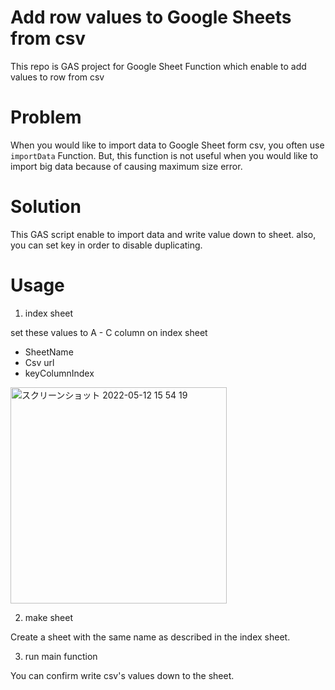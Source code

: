 # Add row values to Google Sheets from csv
This repo is GAS project for Google Sheet Function which enable to add values to row from csv 

# Problem
When you would like to import data to Google Sheet form csv, you often use `importData` Function.
But, this function is not useful when you would like to import big data because of causing maximum size error.

# Solution
This GAS script enable to import data and write value down to sheet.
also, you can set key in order to disable duplicating.

# Usage
1. index sheet

set these values to A - C column on index sheet
- SheetName
- Csv url 
- keyColumnIndex

<img width="346" alt="スクリーンショット 2022-05-12 15 54 19" src="https://user-images.githubusercontent.com/47712031/168009804-4d796984-cec8-4ba4-a528-f135a8587d48.png">

2. make sheet 
 
Create a sheet with the same name as described in the index sheet.

3. run main function

You can confirm write csv's values down to the sheet.
